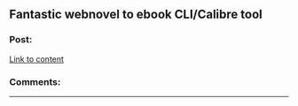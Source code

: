 ## Fantastic webnovel to ebook CLI/Calibre tool

### Post:

[Link to content](https://github.com/JimmXinu/FanFicFare/wiki/Supportedsites)

### Comments:

---

